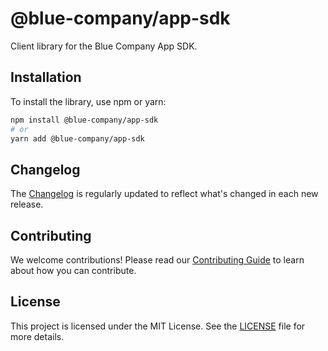 # @blue-company/app-sdk

Client library for the Blue Company App SDK.

## Installation

To install the library, use npm or yarn:

```bash
npm install @blue-company/app-sdk
# or
yarn add @blue-company/app-sdk
```

## Changelog

The [Changelog](https://github.com/bluecontract/blue-js/blob/main/CHANGELOG.md) is regularly updated to reflect what's changed in each new release.

## Contributing

We welcome contributions! Please read our [Contributing Guide](https://github.com/bluecontract/blue-js/blob/main/CONTRIBUTING.md) to learn about how you can contribute.

## License

This project is licensed under the MIT License. See the [LICENSE](LICENSE) file for more details.
